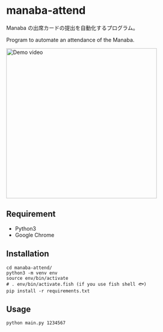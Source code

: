 # manaba-attend

Manaba の出席カードの提出を自動化するプログラム。

Program to automate an attendance of the Manaba.

[<img alt="Demo video" width="400" src="https://j.gifs.com/Xo5Y38.gif">](https://youtu.be/9ZQMev_WQeE)

## Requirement

- Python3
- Google Chrome

## Installation

```shell
cd manaba-attend/
python3 -m venv env
source env/bin/activate
# . env/bin/activate.fish (if you use fish shell 🐟)
pip install -r requirements.txt
```

## Usage

```shell
python main.py 1234567
```
